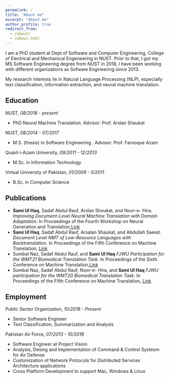 ```yaml
---
permalink: /
title: "About me"
excerpt: "About me"
author_profile: true
redirect_from: 
  - /about/
  - /about.html
---
```


I am a PhD student at Dept of Software and Computer Engineering, College of Electrical and Mechanical Engeneering in NUST. Prior to that, I got my MS Software Engineering degree from NUST in 2018, I have been working with different organizations as Sofware Engineering since 2013.

My research interests lie in Natural Language Processing (NLP), especially text classification, information extraction, and neural machine translation.

## Education


NUST, *08/2018 - present*
* PhD Neural Machine Translation. Advisor: Prof. Arslan Shaukat

NUST, *08/2014 - 07/2017*

* M.S. (thesis) in Software Engineering . Advisor: Prof. Farooque Azam

Quaid-i-Azam University, *09/2011 - 12/2013*

* M.Sc. in Information Technology

Virtual University of Pakistan, *01/2009 - 5/2011*

* B.Sc. in Computer Science  

## Publications

* **Sami Ul Haq**, Sadaf Abdul Rauf, Arslan Shoukat, and Noor-e- Hira. *Improving Document-Level Neural Machine Translation with Domain Adaptation*. In Proceedings of the Fourth Workshop on Neural Generation and Translation,[Link](https://aclanthology.org/2020.ngt-1.27/)
* **Sami Ul Haq**, Sadaf Abdul Rauf, Arsalan Shaukat, and Abdullah Saeed. *Document Level NMT of Low-Resource Languages with Backtranslation*. In Proceedings of the Fifth Conference on Machine Translation, [Link](https://aclanthology.org/2020.wmt-1.53/)
* Sumbal Naz, Sadaf Abdul Rauf, and **Sami Ul Haq** *FJWU Participation for the WMT21 Biomedical Translation Task*. In Proceedings of the Sixth Conference on Machine Translation,[Link](https://aclanthology.org/2021.wmt-1.86/)
* Sumbal Naz, Sadaf Abdul Rauf, Noor-e- Hira, and **Sami Ul Haq**  *FJWU participation for the WMT20 Biomedical Translation Task*. In Proceedings of the Fifth Conference on Machine Translation, [Link](https://aclanthology.org/2020.wmt-1.92/)


## Employment

Public Sector Organization, *10/2018 - Present*
* Senior Software Engineer
* Text Classification, Summarization and Analysis

Pakistan Air Force, *07/2013 - 10/2018*
* Software Engineer at Project Vision
* Analysis, Desing and Implementation of Command & Control Systesm for Air Defense
* Customization of Network Protocols for Distributed Services Architecture applications
* Cross Platform Development to support Mac, Windows & Linux
